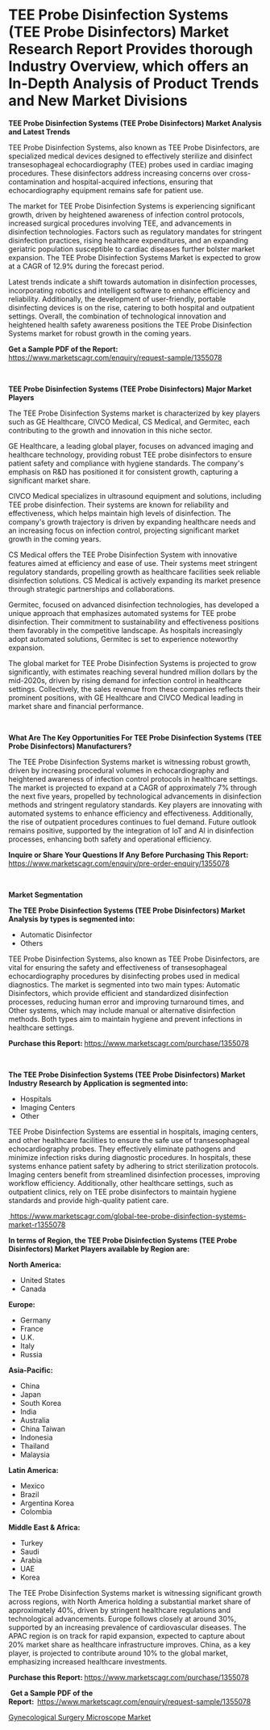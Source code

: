 <p><h1>TEE Probe Disinfection Systems (TEE Probe Disinfectors) Market Research Report Provides thorough Industry Overview, which offers an In-Depth Analysis of Product Trends and New Market Divisions</h1></p><p><strong>TEE Probe Disinfection Systems (TEE Probe Disinfectors) Market Analysis and Latest Trends</strong></p>
<p><p>TEE Probe Disinfection Systems, also known as TEE Probe Disinfectors, are specialized medical devices designed to effectively sterilize and disinfect transesophageal echocardiography (TEE) probes used in cardiac imaging procedures. These disinfectors address increasing concerns over cross-contamination and hospital-acquired infections, ensuring that echocardiography equipment remains safe for patient use.</p><p>The market for TEE Probe Disinfection Systems is experiencing significant growth, driven by heightened awareness of infection control protocols, increased surgical procedures involving TEE, and advancements in disinfection technologies. Factors such as regulatory mandates for stringent disinfection practices, rising healthcare expenditures, and an expanding geriatric population susceptible to cardiac diseases further bolster market expansion. The TEE Probe Disinfection Systems Market is expected to grow at a CAGR of 12.9% during the forecast period. </p><p>Latest trends indicate a shift towards automation in disinfection processes, incorporating robotics and intelligent software to enhance efficiency and reliability. Additionally, the development of user-friendly, portable disinfecting devices is on the rise, catering to both hospital and outpatient settings. Overall, the combination of technological innovation and heightened health safety awareness positions the TEE Probe Disinfection Systems market for robust growth in the coming years.</p></p>
<p><strong>Get a Sample PDF of the Report:&nbsp;</strong> <a href="https://www.marketscagr.com/enquiry/request-sample/1355078?utm_campaign=2882&utm_medium=2&utm_source=Github&utm_content=ia&utm_term=05032025&utm_id=tee-probe-disinfection-systems-tee-probe-disinfectors">https://www.marketscagr.com/enquiry/request-sample/1355078</a></p>
<p>&nbsp;</p>
<p><strong>TEE Probe Disinfection Systems (TEE Probe Disinfectors) Major Market Players</strong></p>
<p><p>The TEE Probe Disinfection Systems market is characterized by key players such as GE Healthcare, CIVCO Medical, CS Medical, and Germitec, each contributing to the growth and innovation in this niche sector. </p><p>GE Healthcare, a leading global player, focuses on advanced imaging and healthcare technology, providing robust TEE probe disinfectors to ensure patient safety and compliance with hygiene standards. The company's emphasis on R&D has positioned it for consistent growth, capturing a significant market share. </p><p>CIVCO Medical specializes in ultrasound equipment and solutions, including TEE probe disinfection. Their systems are known for reliability and effectiveness, which helps maintain high levels of disinfection. The company's growth trajectory is driven by expanding healthcare needs and an increasing focus on infection control, projecting significant market growth in the coming years.</p><p>CS Medical offers the TEE Probe Disinfection System with innovative features aimed at efficiency and ease of use. Their systems meet stringent regulatory standards, propelling growth as healthcare facilities seek reliable disinfection solutions. CS Medical is actively expanding its market presence through strategic partnerships and collaborations.</p><p>Germitec, focused on advanced disinfection technologies, has developed a unique approach that emphasizes automated systems for TEE probe disinfection. Their commitment to sustainability and effectiveness positions them favorably in the competitive landscape. As hospitals increasingly adopt automated solutions, Germitec is set to experience noteworthy expansion.</p><p>The global market for TEE Probe Disinfection Systems is projected to grow significantly, with estimates reaching several hundred million dollars by the mid-2020s, driven by rising demand for infection control in healthcare settings. Collectively, the sales revenue from these companies reflects their prominent positions, with GE Healthcare and CIVCO Medical leading in market share and financial performance.</p></p>
<p>&nbsp;</p>
<p><strong>What Are The Key Opportunities For TEE Probe Disinfection Systems (TEE Probe Disinfectors) Manufacturers?</strong></p>
<p><p>The TEE Probe Disinfection Systems market is witnessing robust growth, driven by increasing procedural volumes in echocardiography and heightened awareness of infection control protocols in healthcare settings. The market is projected to expand at a CAGR of approximately 7% through the next five years, propelled by technological advancements in disinfection methods and stringent regulatory standards. Key players are innovating with automated systems to enhance efficiency and effectiveness. Additionally, the rise of outpatient procedures continues to fuel demand. Future outlook remains positive, supported by the integration of IoT and AI in disinfection processes, enhancing both safety and operational efficiency.</p></p>
<p><strong>Inquire or Share Your Questions If Any Before Purchasing This Report:</strong> <a href="https://www.marketscagr.com/enquiry/pre-order-enquiry/1355078?utm_campaign=2882&utm_medium=2&utm_source=Github&utm_content=ia&utm_term=05032025&utm_id=tee-probe-disinfection-systems-tee-probe-disinfectors">https://www.marketscagr.com/enquiry/pre-order-enquiry/1355078</a></p>
<p>&nbsp;</p>
<p><strong>Market Segmentation</strong></p>
<p><strong>The TEE Probe Disinfection Systems (TEE Probe Disinfectors) Market Analysis by types is segmented into:</strong></p>
<p><ul><li>Automatic Disinfector</li><li>Others</li></ul></p>
<p><p>TEE Probe Disinfection Systems, also known as TEE Probe Disinfectors, are vital for ensuring the safety and effectiveness of transesophageal echocardiography procedures by disinfecting probes used in medical diagnostics. The market is segmented into two main types: Automatic Disinfectors, which provide efficient and standardized disinfection processes, reducing human error and improving turnaround times, and Other systems, which may include manual or alternative disinfection methods. Both types aim to maintain hygiene and prevent infections in healthcare settings.</p></p>
<p><strong>Purchase this Report:&nbsp;</strong><a href="https://www.marketscagr.com/purchase/1355078?utm_campaign=2882&utm_medium=2&utm_source=Github&utm_content=ia&utm_term=05032025&utm_id=tee-probe-disinfection-systems-tee-probe-disinfectors">https://www.marketscagr.com/purchase/1355078</a></p>
<p>&nbsp;</p>
<p><strong>The TEE Probe Disinfection Systems (TEE Probe Disinfectors) Market Industry Research by Application is segmented into:</strong></p>
<p><ul><li>Hospitals</li><li>Imaging Centers</li><li>Other</li></ul></p>
<p><p>TEE Probe Disinfection Systems are essential in hospitals, imaging centers, and other healthcare facilities to ensure the safe use of transesophageal echocardiography probes. They effectively eliminate pathogens and minimize infection risks during diagnostic procedures. In hospitals, these systems enhance patient safety by adhering to strict sterilization protocols. Imaging centers benefit from streamlined disinfection processes, improving workflow efficiency. Additionally, other healthcare settings, such as outpatient clinics, rely on TEE probe disinfectors to maintain hygiene standards and provide high-quality patient care.</p></p>
<p><a href="https://www.marketscagr.com/global-tee-probe-disinfection-systems-market-r1355078?utm_campaign=2882&utm_medium=2&utm_source=Github&utm_content=ia&utm_term=05032025&utm_id=tee-probe-disinfection-systems-tee-probe-disinfectors">&nbsp;https://www.marketscagr.com/global-tee-probe-disinfection-systems-market-r1355078</a></p>
<p><strong>In terms of Region, the TEE Probe Disinfection Systems (TEE Probe Disinfectors) Market Players available by Region are:</strong></p>
<p>
    <p> <strong> North America: </strong>
        <ul>
            <li>United States</li>
            <li>Canada</li>
        </ul>
        </p> 
    <p> <strong> Europe: </strong>
        <ul>
            <li>Germany</li>
            <li>France</li>
            <li>U.K.</li>
            <li>Italy</li>
            <li>Russia</li>
        </ul>
        </p> 
    <p> <strong> Asia-Pacific: </strong>
        <ul>
            <li>China</li>
            <li>Japan</li>
            <li>South Korea</li>
            <li>India</li>
            <li>Australia</li>
            <li>China Taiwan</li>
            <li>Indonesia</li>
            <li>Thailand</li>
            <li>Malaysia</li>
        </ul>
        </p> 
    <p> <strong> Latin America: </strong>
        <ul>
            <li>Mexico</li>
            <li>Brazil</li>
            <li>Argentina Korea</li>
            <li>Colombia</li>
        </ul>
        </p> 
    <p> <strong> Middle East & Africa: </strong>
        <ul>
            <li>Turkey</li>
            <li>Saudi</li>
            <li>Arabia</li>
            <li>UAE</li>
            <li>Korea</li>
        </ul>
    </p>
    </p>
<p><p>The TEE Probe Disinfection Systems market is witnessing significant growth across regions, with North America holding a substantial market share of approximately 40%, driven by stringent healthcare regulations and technological advancements. Europe follows closely at around 30%, supported by an increasing prevalence of cardiovascular diseases. The APAC region is on track for rapid expansion, expected to capture about 20% market share as healthcare infrastructure improves. China, as a key player, is projected to contribute around 10% to the global market, emphasizing increased healthcare investments.</p></p>
<p><strong>Purchase this Report: </strong><a href="https://www.marketscagr.com/purchase/1355078?utm_campaign=2882&utm_medium=2&utm_source=Github&utm_content=ia&utm_term=05032025&utm_id=tee-probe-disinfection-systems-tee-probe-disinfectors">https://www.marketscagr.com/purchase/1355078</a></p>
<p>&nbsp;<strong>Get a Sample PDF of the Report:&nbsp;&nbsp;</strong><a href="https://www.marketscagr.com/enquiry/request-sample/1355078?utm_campaign=2882&utm_medium=2&utm_source=Github&utm_content=ia&utm_term=05032025&utm_id=tee-probe-disinfection-systems-tee-probe-disinfectors">https://www.marketscagr.com/enquiry/request-sample/1355078</a></p>
<p><strong></strong></p>
<p><p><a href="https://github.com/chaturberville8181/Market-Research-Report-List-1/blob/main/gynecological-surgery-microscope-market.md?utm_campaign=2882&utm_medium=2&utm_source=Github&utm_content=ia&utm_term=05032025&utm_id=tee-probe-disinfection-systems-tee-probe-disinfectors">Gynecological Surgery Microscope Market</a></p></p>